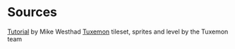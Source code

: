 # Sources

[Tutorial](https://medium.com/@michaelwesthadley/modular-game-worlds-in-phaser-3-tilemaps-1-958fc7e6bbd6) by Mike Westhad
[Tuxemon](https://github.com/Tuxemon/Tuxemon) tileset, sprites and level by the Tuxemon team